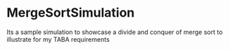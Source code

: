 # MergeSortSimulation
Its a sample simulation to showcase a divide and conquer of merge sort to illustrate for my TABA requirements
